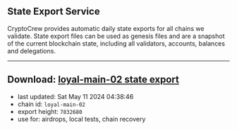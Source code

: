 ## State Export Service
CryptoCrew provides automatic daily state exports for all chains we validate. State export files can be used as genesis files and are a snapshot of the current blockchain state, including all validators, accounts, balances and delegations.

---
**Download: [loyal-main-02 state export](https://dl-eu2.ccvalidators.com/SERVICE/loyal/loyal-main-02_export_7832680.json)**
---

- last updated: Sat May 11 2024 04:38:46
- chain id: `loyal-main-02`
- export height: `7832680`
- use for: airdrops, local tests, chain recovery
